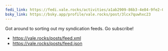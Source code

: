 ```yaml
---
fedi_link: https://fedi.vale.rocks/activities/a1ab2909-86b3-4e84-9fe2-059e789c8ed4
bsky_link: https://bsky.app/profile/vale.rocks/post/3lcx7quwhxc23
---
```


Got around to sorting out my syndication feeds. Go subscribe!

- https://vale.rocks/posts/feed.xml
- https://vale.rocks/posts/feed.json
